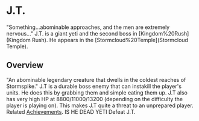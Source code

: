 # J.T.

"Something...abominable approaches, and the men are extremely nervous..."
J.T. is a giant yeti and the second boss in [Kingdom%20Rush](Kingdom Rush). He appears in the [Stormcloud%20Temple](Stormcloud Temple).
## Overview

"An abominable legendary creature that dwells in the coldest reaches of Stormspike."
J.T is a durable boss enemy that can instakill the player's units. He does this by grabbing them and simple eating them up. J.T also has very high HP at 8800/11000/13200 (depending on the difficulty the player is playing on). This makes J.T quite a threat to an unprepared player.
Related [Achievements](Achievements).
 IS HE DEAD YETI Defeat J.T.